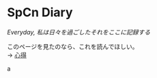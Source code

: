 # SpCn Diary
*Everyday, 私は日々を過ごしたそれをここに記録する*

このページを見たのなら、これを読んでほしい。  
-> [心得](https://github.com/SuperConsole/SuperC-Learning-Diary/blob/master/kokoroe.md) 

a
